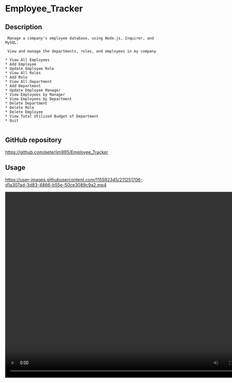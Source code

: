 # Employee_Tracker


## Description

```
 Manage a company's employee database, using Node.js, Inquirer, and MySQL.

 View and manage the departments, roles, and employees in my company

* View All Employees
* Add Employee
* Update Employee Role 
* View All Roles
* Add Role
* View All Department
* Add Department
* Update Employee Manager
* View Employees by Manager
* View Employees by Department
* Delete Department
* Delete Role
* Delete Employee
* View Total Utilized Budget of Department
* Quit


```

## GitHub repository

https://github.com/peterlim995/Employee_Tracker



## Usage

https://user-images.githubusercontent.com/115592345/211251706-d1a307ad-3d83-4866-b55e-50ce3089c9a2.mp4

<video width="800" height="600" controls>
  <source src="https://https://user-images.githubusercontent.com/115592345/211251706-d1a307ad-3d83-4866-b55e-50ce3089c9a2.mp4" type="video/mp4">
  
</video>

